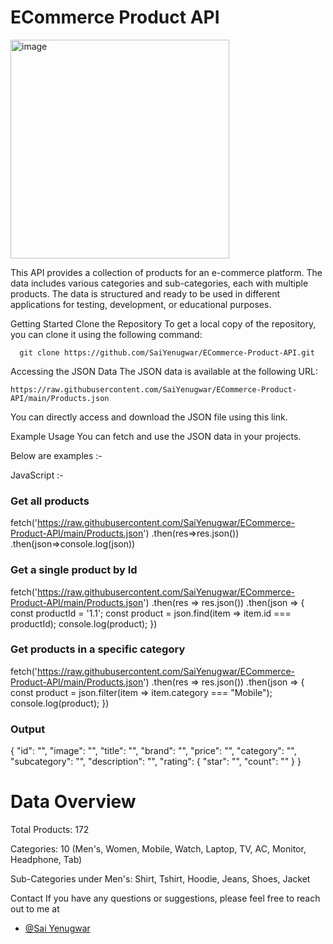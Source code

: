 # ECommerce Product API
<img width="350" alt="image" src="https://github.com/user-attachments/assets/3f3602eb-5035-471d-be14-ee4b911aa4d8">

This API provides a collection of products for an e-commerce platform. The data includes various categories and sub-categories, each with multiple products. The data is structured and ready to be used in different applications for testing, development, or educational purposes.

Getting Started
Clone the Repository
To get a local copy of the repository, you can clone it using the following command:


```
  git clone https://github.com/SaiYenugwar/ECommerce-Product-API.git
```


Accessing the JSON Data
The JSON data is available at the following URL:
```
https://raw.githubusercontent.com/SaiYenugwar/ECommerce-Product-API/main/Products.json
```

You can directly access and download the JSON file using this link.

Example Usage
You can fetch and use the JSON data in your projects. 

Below are examples :-

JavaScript :-

### Get all products

fetch('https://raw.githubusercontent.com/SaiYenugwar/ECommerce-Product-API/main/Products.json')
            .then(res=>res.json())
            .then(json=>console.log(json))

### Get a single product by Id

fetch('https://raw.githubusercontent.com/SaiYenugwar/ECommerce-Product-API/main/Products.json')
  .then(res => res.json())
  .then(json => {
    const productId = '1.1';
    const product = json.find(item => item.id === productId);
    console.log(product);
  })

### Get products in a specific category

fetch('https://raw.githubusercontent.com/SaiYenugwar/ECommerce-Product-API/main/Products.json')
  .then(res => res.json())
  .then(json => {
    const product = json.filter(item => item.category === "Mobile");
    console.log(product);
  })

### Output

{
    "id": "",
    "image": "",
    "title": "",
    "brand": "",
    "price": "",
    "category": "",
    "subcategory": "",
    "description": "",
    "rating": {
        "star": "",
        "count": ""
    }
}

# Data Overview
Total Products: 172

Categories: 10 (Men's, Women, Mobile, Watch, Laptop, TV, AC, Monitor, Headphone, Tab)

Sub-Categories under Men's: Shirt, Tshirt, Hoodie, Jeans, Shoes, Jacket

Contact
If you have any questions or suggestions, please feel free to reach out to me at 
- [@Sai Yenugwar](https://saiyenugwar.bio.link/)


